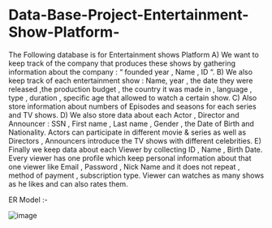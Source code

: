 # Data-Base-Project-Entertainment-Show-Platform-
The Following database is for Entertainment shows Platform
 A) We want to keep track of the company that produces these shows by gathering information about the company : “ founded year , Name , ID “. 
B) We also keep track of each entertainment show : Name, year , the date they were released ,the production budget , the country it was made in , language , type , duration , specific age that allowed to watch a certain show. 
C) Also store information about numbers of Episodes and seasons for each series and TV shows. 
D) We also store data about each Actor , Director and Announcer : SSN , First name , Last name , Gender , the Date of Birth and Nationality. Actors can participate in different movie & series as well as Directors , Announcers introduce the TV shows with different celebrities. 
E) Finally we keep data about each Viewer by collecting ID , Name , Birth Date. Every viewer has one profile which keep personal information about that one viewer like Email , Password , Nick Name and it does not repeat , method of payment , subscription type. Viewer can watches as many shows as he likes and can also rates them.

ER Model :- 

![image](https://github.com/user-attachments/assets/8a6d7b4e-c407-4706-acb4-4e5a3839fb57)




